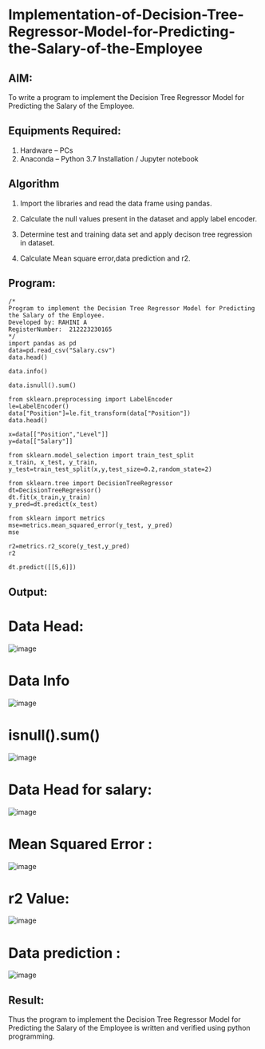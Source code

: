 # Implementation-of-Decision-Tree-Regressor-Model-for-Predicting-the-Salary-of-the-Employee

## AIM:
To write a program to implement the Decision Tree Regressor Model for Predicting the Salary of the Employee.

## Equipments Required:
1. Hardware – PCs
2. Anaconda – Python 3.7 Installation / Jupyter notebook

## Algorithm
1. Import the libraries and read the data frame using pandas.

2. Calculate the null values present in the dataset and apply label encoder.

3. Determine test and training data set and apply decison tree regression in dataset.

4. Calculate Mean square error,data prediction and r2.
 

## Program:
```
/*
Program to implement the Decision Tree Regressor Model for Predicting the Salary of the Employee.
Developed by: RAHINI A
RegisterNumber:  212223230165
*/
import pandas as pd
data=pd.read_csv("Salary.csv")
data.head()

data.info()

data.isnull().sum()

from sklearn.preprocessing import LabelEncoder
le=LabelEncoder()
data["Position"]=le.fit_transform(data["Position"])
data.head()

x=data[["Position","Level"]]
y=data[["Salary"]]

from sklearn.model_selection import train_test_split
x_train, x_test, y_train, y_test=train_test_split(x,y,test_size=0.2,random_state=2)

from sklearn.tree import DecisionTreeRegressor
dt=DecisionTreeRegressor()
dt.fit(x_train,y_train)
y_pred=dt.predict(x_test)

from sklearn import metrics
mse=metrics.mean_squared_error(y_test, y_pred)
mse

r2=metrics.r2_score(y_test,y_pred)
r2

dt.predict([[5,6]])
```

## Output:
# Data Head:
![image](https://github.com/user-attachments/assets/0a5ff489-b161-4da0-a3ce-da9d7ff634f1)
# Data Info
![image](https://github.com/user-attachments/assets/b3c44418-c20e-4689-92cc-09808dabec2d)
# isnull().sum()
![image](https://github.com/user-attachments/assets/05e76561-fe93-497b-bf5d-136786d1394c)
# Data Head for salary:
![image](https://github.com/user-attachments/assets/36e500f1-a75e-42c0-993a-0855f074d199)
# Mean Squared Error :
![image](https://github.com/user-attachments/assets/f1bc9571-b5d1-414c-95b8-f0bcb9876ac8)
# r2 Value:
![image](https://github.com/user-attachments/assets/89285657-e49f-4813-b985-e878c7ae2671)
# Data prediction :
![image](https://github.com/user-attachments/assets/875ebf4e-ef9b-475c-accb-3ebd68d959d2)

## Result:
Thus the program to implement the Decision Tree Regressor Model for Predicting the Salary of the Employee is written and verified using python programming.
